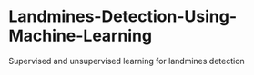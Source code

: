 # Landmines-Detection-Using-Machine-Learning
Supervised and unsupervised learning for landmines detection
